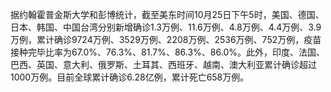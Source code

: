 据约翰霍普金斯大学和彭博统计，截至美东时间10月25日下午5时，美国、德国、日本、韩国、中国台湾分别新增确诊1.3万例、11.6万例、4.8万例、4.4万例、3.9万例，累计确诊9724万例、3529万例、2208万例、2536万例、752万例，疫苗接种完毕比率为67.0%、76.3%、81.7%、86.3%、86.0%。此外，印度、法国、巴西、英国、意大利、俄罗斯、土耳其、西班牙、越南、澳大利亚累计确诊超过1000万例。目前全球累计确诊6.28亿例，累计死亡658万例。
